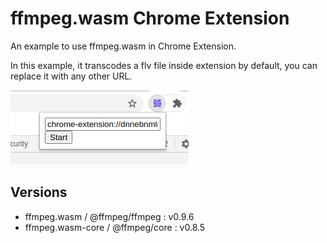 ffmpeg.wasm Chrome Extension
============================

An example to use ffmpeg.wasm in Chrome Extension.

In this example, it transcodes a flv file inside extension by default, you can replace it with any other URL.

![](./assets/ffmpeg.wasm-chrome-extension.png)

## Versions

- ffmpeg.wasm / @ffmpeg/ffmpeg : v0.9.6
- ffmpeg.wasm-core / @ffmpeg/core : v0.8.5
